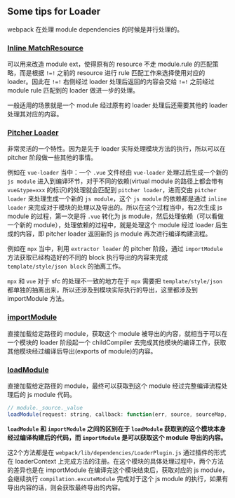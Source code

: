 ## Some tips for Loader

webpack 在处理 module dependencies 的时候是并行处理的。

### [Inline MatchResource](https://webpack.js.org/api/loaders/#thisimportmodule)

可以用来改造 module ext，使得原有的 resource 不走 module.rule 的匹配策略，而是根据 `!=!` 之前的 resource 进行 rule 匹配工作来选择使用对应的 loader。因此在 `!=!` 右侧经过 loader 处理后返回的内容会交给 `!=!` 之前经过 module rule 匹配到的 loader 做进一步的处理。

一般适用的场景就是一个 module 经过原有的 loader 处理后还需要其他的 loader 处理其对应的内容。

### [Pitcher Loader](https://webpack.js.org/api/loaders/#pitching-loader)

非常灵活的一个特性。因为是先于 loader 实际处理模块方法的执行，所以可以在 pitcher 阶段做一些其他的事情。

例如在 `vue-loader` 当中：一个 `.vue` 文件经由 `vue-loader` 处理过后生成一个新的 `js module` 进入到编译环节，对于不同的依赖(virtual module 的路径上都会带有 `vue&type=xxx` 的标识)的处理就会匹配到 `pitcher loader`，进而交由 `pitcher loader` 来处理生成一个新的 `js module`，这个 `js module` 的依赖都是通过 `inline loader` 来完成对于模块的处理以及导出的。所以在这个过程当中，有2次生成 js module 的过程，第一次是将 `.vue` 转化为 js module，然后处理依赖（可以看做一个新的 module），处理依赖的过程中，就是处理这个 module 经过 loader 后生成的内容，即 pitcher loader 返回新的 js module 再次进行编译构建流程。

例如在 `mpx` 当中，利用 `extractor loader` 的 pitcher 阶段，通过 `importModule` 方法获取已经构造好的不同的 block 执行导出的内容来完成 `template/style/json block` 的抽离工作。

`mpx` 和 `vue` 对于 sfc 的处理不一致的地方在于 `mpx` 需要把 `template/style/json` 都单独的抽离出来，所以还涉及到模块实际执行的导出，这里都涉及到 importModule 方法。

### [importModule](https://webpack.js.org/api/loaders/#thisimportmodule)


直接加载给定路径的 module，获取这个 module 被导出的内容，就相当于可以在一个模块的 loader 阶段起一个 childCompiler 去完成其他模块的编译工作，获取其他模块经过编译后导出(exports of module)的内容。


### [loadModule](https://webpack.js.org/api/loaders/#thisloadmodule)

直接加载给定路径的 module，最终可以获取到这个 module 经过完整编译流程处理后的 js module 代码。

```javascript
// module._source._value
loadModule(request: string, callback: function(err, source, sourceMap, module))
```


**`loadModule` 和 `importModule` 之间的区别在于 `loadModule` 获取到的这个模块本身经过编译构建后的代码，而 `importModule` 是可以获取这个 module 导出的内容。**

这2个方法都是在 `webpack/lib/dependencies/LoaderPlugin.js` 通过插件的形式在 loaderContext 上完成方法的注册。在这个模块的具体处理过程中，两个方法的差异也是在 importModule 在编译完这个模块结束后，获取对应的 js module，会继续执行 `compilation.excuteModule` 完成对于这个 js module 的执行，如果有导出内容的话，则会获取最终导出的内容。